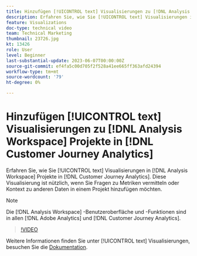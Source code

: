 ```yaml
---
title: Hinzufügen [!UICONTROL text] Visualisierungen zu [!DNL Analysis Workspace] Projekte
description: Erfahren Sie, wie Sie [!UICONTROL text] Visualisierungen in [!DNL Analysis Workspace] Projekte in [!DNL Customer Journey Analytics].
feature: Visualizations
doc-type: technical video
team: Technical Marketing
thumbnail: 23726.jpg
kt: 13426
role: User
level: Beginner
last-substantial-update: 2023-06-07T00:00:00Z
source-git-commit: ef4fa5c00d705f2f528a41ee665ff363afd24394
workflow-type: tm+mt
source-wordcount: '79'
ht-degree: 0%

---
```


# Hinzufügen [!UICONTROL text] Visualisierungen zu [!DNL Analysis Workspace] Projekte in [!DNL Customer Journey Analytics]

Erfahren Sie, wie Sie [!UICONTROL text] Visualisierungen in [!DNL Analysis Workspace] Projekte in [!DNL Customer Journey Analytics]. Diese Visualisierung ist nützlich, wenn Sie Fragen zu Metriken vermitteln oder Kontext zu anderen Daten in einem Projekt hinzufügen möchten.

>[!NOTE]
>
>Die [!DNL Analysis Workspace] -Benutzeroberfläche und -Funktionen sind in allen [!DNL Adobe Analytics] und [!DNL Customer Journey Analytics].

>[!VIDEO](https://video.tv.adobe.com/v/23726/?quality=12&learn=on)

Weitere Informationen finden Sie unter [!UICONTROL text] Visualisierungen, besuchen Sie die [Dokumentation](https://experienceleague.adobe.com/docs/analytics-platform/using/cja-workspace/visualizations/text.html).

